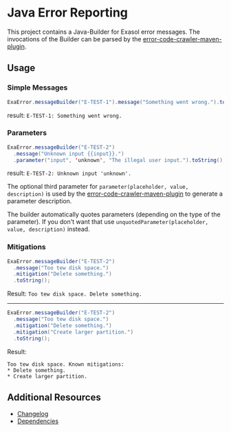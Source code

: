 # Java Error Reporting

This project contains a Java-Builder for Exasol error messages.
The invocations of the Builder can be parsed by the [error-code-crawler-maven-plugin](https://github.com/exasol/error-code-crawler-maven-plugin).

## Usage

### Simple Messages
```java
ExaError.messageBuilder("E-TEST-1").message("Something went wrong.").toString();
```
result: `E-TEST-1: Something went wrong.`

### Parameters

```java
ExaError.messageBuilder("E-TEST-2")
  .message("Unknown input {{input}}.")
  .parameter("input", 'unknown', "The illegal user input.").toString();
```
result: `E-TEST-2: Unknown input 'unknown'.`

The optional third parameter for `parameter(placeholder, value, description)` is used by the [error-code-crawler-maven-plugin](https://github.com/exasol/error-code-crawler-maven-plugin) to generate a parameter description.

The builder automatically quotes parameters (depending on the type of the parameter).
If you don't want that use `unquotedParameter(placeholder, value, description)` instead.
 
### Mitigations

```java
ExaError.messageBuilder("E-TEST-2")
  .message("Too tew disk space.")
  .mitigation("Delete something.")
  .toString();
```
Result: `Too tew disk space. Delete something.`

<hr>

```java
ExaError.messageBuilder("E-TEST-2")
  .message("Too tew disk space.")
  .mitigation("Delete something.")
  .mitigation("Create larger partition.")
  .toString();
```
Result:

```text
Too tew disk space. Known mitigations:
* Delete something.
* Create larger partition.
```

## Additional Resources

* [Changelog](doc/changes/changelog.md)
* [Dependencies](NOTICE)

 

